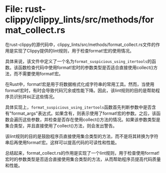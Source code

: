 # File: rust-clippy/clippy_lints/src/methods/format_collect.rs

在rust-clippy的源代码中，clippy_lints/src/methods/format_collect.rs文件的作用是实现了Clippy提供的lint规则，用于检查format!宏的使用情况。

具体来说，该文件中定义了一个名为`format_suspicious_using_itertools`的函数。该函数检查代码中使用format!宏时的参数类型是否适合直接使用collect()方法，而不需要使用format!宏。

在Rust中，format!宏是用于将数据格式化成字符串的常用工具。然而，当使用format!宏时，有时会导致代码冗余或性能下降。因此，该lint规则的目的是帮助程序员识别并纠正这些情况。

具体实现上，`format_suspicious_using_itertools`函数首先判断参数中是否含有"format_args"表达式。如果含有，则表示使用了format!宏的参数。之后，该函数会遍历这些参数，并检查是否存在使用collect()方法的情况。如果该参数类型是集合类型，并且直接使用了collect()方法，则会发出警告。

该lint规则的目的是鼓励程序员直接使用集合类型的方法，而不是将其转换为字符串后再使用format!宏。这样可以提高代码的可读性和性能。

总结起来，format_collect.rs的作用是实现了一个lint规则，用于检查使用format!宏时的参数类型是否适合直接使用集合类型的方法，从而帮助程序员提高代码质量和性能。

